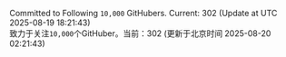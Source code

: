 Committed to Following `10,000` GitHubers. Current: <!-- FOLLOWING_COUNT -->302<!-- FOLLOWING_COUNT --> (Update at UTC <!-- LAST_UPDATED -->2025-08-19 18:21:43<!-- LAST_UPDATED -->)<br>
致力于关注`10,000`个GitHuber。当前：<!-- FOLLOWING_COUNT -->302<!-- FOLLOWING_COUNT --> (更新于北京时间 <!-- LAST_UPDATED_CST -->2025-08-20 02:21:43<!-- LAST_UPDATED_CST -->)
